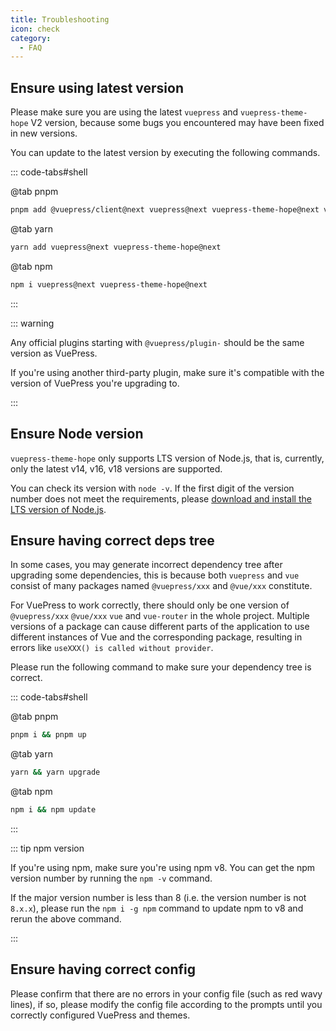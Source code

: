 ```yaml
---
title: Troubleshooting
icon: check
category:
  - FAQ
---
```


## Ensure using latest version

Please make sure you are using the latest `vuepress` and `vuepress-theme-hope` V2 version, because some bugs you encountered may have been fixed in new versions.

You can update to the latest version by executing the following commands.

::: code-tabs#shell

@tab pnpm

```bash
pnpm add @vuepress/client@next vuepress@next vuepress-theme-hope@next vue@latest
```

@tab yarn

```bash
yarn add vuepress@next vuepress-theme-hope@next
```

@tab npm

```bash
npm i vuepress@next vuepress-theme-hope@next
```

:::

::: warning

Any official plugins starting with `@vuepress/plugin-` should be the same version as VuePress.

If you're using another third-party plugin, make sure it's compatible with the version of VuePress you're upgrading to.

:::

## Ensure Node version

`vuepress-theme-hope` only supports LTS version of Node.js, that is, currently, only the latest v14, v16, v18 versions are supported.

You can check its version with `node -v`. If the first digit of the version number does not meet the requirements, please [download and install the LTS version of Node.js](../cookbook/tutorial/env.md#nodejs).

## Ensure having correct deps tree

In some cases, you may generate incorrect dependency tree after upgrading some dependencies, this is because both `vuepress` and `vue` consist of many packages named `@vuepress/xxx` and `@vue/xxx` constitute.

For VuePress to work correctly, there should only be one version of `@vuepress/xxx` `@vue/xxx` `vue` and `vue-router` in the whole project. Multiple versions of a package can cause different parts of the application to use different instances of Vue and the corresponding package, resulting in errors like `useXXX() is called without provider`.

Please run the following command to make sure your dependency tree is correct.

::: code-tabs#shell

@tab pnpm

```bash
pnpm i && pnpm up
```

@tab yarn

```bash
yarn && yarn upgrade
```

@tab npm

```bash
npm i && npm update
```

:::

::: tip npm version

If you're using npm, make sure you're using npm v8. You can get the npm version number by running the `npm -v` command.

If the major version number is less than 8 (i.e. the version number is not `8.x.x`), please run the `npm i -g npm` command to update npm to v8 and rerun the above command.

:::

## Ensure having correct config

Please confirm that there are no errors in your config file (such as red wavy lines), if so, please modify the config file according to the prompts until you correctly configured VuePress and themes.
